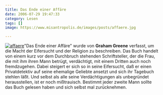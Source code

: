 ```yaml
---
title: Das Ende einer Affäre
date: 2006-07-29 19:47:33
category: Lesen
tags: []
image: https://www.misantropolis.de/images/posts/affaere.jpg

---
```


[![](http://www.misantropolis.de/wp-content/uploads/2008/04/affaere.jpg "affaere")](http://www.misantropolis.de/wp-content/uploads/2008/04/affaere.jpg)"Das Ende einer Affäre" wurde von **Graham Greene** verfasst, um die Macht der Eifersucht und der Religion zu beschreiben. Das Buch handelt von einem kurz vor dem Durchbruch stehenden Schriftsteller, der die Frau, die mit ihm ihren Mann betrügt, verdächtigt, mit einem Dritten auch noch fremdzugehen. Dabei steigert er sich so in seine Eifersucht, daß er einen Privatdetektiv auf seine ehemalige Geliebte ansetzt und sich ihr Tagebuch stehlen läßt. Und selbst als alle seine Verdächtigungen als unbegründet herausstellen, ist er noch mißtrauisch. Bestimmt jeder zweite Mann sollte das Buch gelesen haben und sich selbst mal zurücknehmen.
